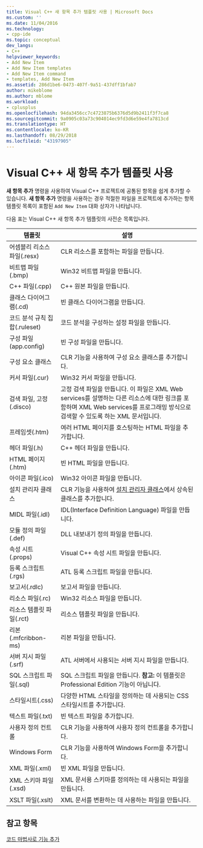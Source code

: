 ```yaml
---
title: Visual C++ 새 항목 추가 템플릿 사용 | Microsoft Docs
ms.custom: ''
ms.date: 11/04/2016
ms.technology:
- cpp-ide
ms.topic: conceptual
dev_langs:
- C++
helpviewer_keywords:
- Add New Item
- Add New Item templates
- Add New Item command
- templates, Add New Item
ms.assetid: 286d1be6-0473-407f-9a51-437dff1bfab7
author: mikeblome
ms.author: mblome
ms.workload:
- cplusplus
ms.openlocfilehash: 94da3456cc7c4723875b6376d5d9b2411f3f7ca8
ms.sourcegitcommit: 9a0905c03a73c904014ec9fd3d6e59e4fa7813cd
ms.translationtype: HT
ms.contentlocale: ko-KR
ms.lasthandoff: 08/29/2018
ms.locfileid: "43197905"
---
```

# <a name="using-visual-c-add-new-item-templates"></a>Visual C++ 새 항목 추가 템플릿 사용
**새 항목 추가** 명령을 사용하여 Visual C++ 프로젝트에 공통된 항목을 쉽게 추가할 수 있습니다. **새 항목 추가** 명령을 사용하는 경우 적절한 파일을 프로젝트에 추가하는 항목 템플릿 목록이 포함된 `Add New Item` 대화 상자가 나타납니다.  
  
 다음 표는 Visual C++ 새 항목 추가 템플릿의 사전순 목록입니다.  
  
|템플릿|설명|  
|--------------|-----------------|  
|어셈블리 리소스 파일(.resx)|CLR 리소스를 포함하는 파일을 만듭니다.|  
|비트맵 파일(.bmp)|Win32 비트맵 파일을 만듭니다.|  
|C++ 파일(.cpp)|C++ 원본 파일을 만듭니다.|  
|클래스 다이어그램(.cd)|빈 클래스 다이어그램을 만듭니다.|  
|코드 분석 규칙 집합(.ruleset)|코드 분석을 구성하는 설정 파일을 만듭니다.|  
|구성 파일(app.config)|빈 구성 파일을 만듭니다.|  
|구성 요소 클래스|CLR 기능을 사용하여 구성 요소 클래스를 추가합니다.|  
|커서 파일(.cur)|Win32 커서 파일을 만듭니다.|  
|검색 파일, 고정(.disco)|고정 검색 파일을 만듭니다. 이 파일은 XML Web services를 설명하는 다른 리소스에 대한 링크를 포함하며 XML Web services를 프로그래밍 방식으로 검색할 수 있도록 하는 XML 문서입니다.|  
|프레임셋(.htm)|여러 HTML 페이지를 호스팅하는 HTML 파일을 추가합니다.|  
|헤더 파일(.h)|C++ 헤더 파일을 만듭니다.|  
|HTML 페이지(.htm)|빈 HTML 파일을 만듭니다.|  
|아이콘 파일(.ico)|Win32 아이콘 파일을 만듭니다.|  
|설치 관리자 클래스|CLR 기능을 사용하여 [설치 관리자 클래스](https://msdn.microsoft.com/library/system.configuration.install.installer.aspx)에서 상속된 클래스를 추가합니다.|  
|MIDL 파일(.idl)|IDL(Interface Definition Language) 파일을 만듭니다.|  
|모듈 정의 파일(.def)|DLL 내보내기 정의 파일을 만듭니다.|  
|속성 시트(.props)|Visual C++ 속성 시트 파일을 만듭니다.|  
|등록 스크립트(.rgs)|ATL 등록 스크립트 파일을 만듭니다.|  
|보고서(.rdlc)|보고서 파일을 만듭니다.|  
|리소스 파일(.rc)|Win32 리소스 파일을 만듭니다.|  
|리소스 템플릿 파일(.rct)|리소스 템플릿 파일을 만듭니다.|  
|리본(.mfcribbon-ms)|리본 파일을 만듭니다.|  
|서버 지시 파일(.srf)|ATL 서버에서 사용되는 서버 지시 파일을 만듭니다.|  
|SQL 스크립트 파일(.sql)|SQL 스크립트 파일을 만듭니다. **참고:** 이 템플릿은 Professional Edition 기능이 아닙니다.|  
|스타일시트(.css)|다양한 HTML 스타일을 정의하는 데 사용되는 CSS 스타일시트를 추가합니다.|  
|텍스트 파일(.txt)|빈 텍스트 파일을 추가합니다.|  
|사용자 정의 컨트롤|CLR 기능을 사용하여 사용자 정의 컨트롤을 추가합니다.|  
|Windows Form|CLR 기능을 사용하여 Windows Form을 추가합니다.|  
|XML 파일(.xml)|빈 XML 파일을 만듭니다.|  
|XML 스키마 파일(.xsd)|XML 문서용 스키마를 정의하는 데 사용되는 파일을 만듭니다.|  
|XSLT 파일(.xslt)|XML 문서를 변환하는 데 사용하는 파일을 만듭니다.|  
  
## <a name="see-also"></a>참고 항목  
 [코드 마법사로 기능 추가](../ide/adding-functionality-with-code-wizards-cpp.md)